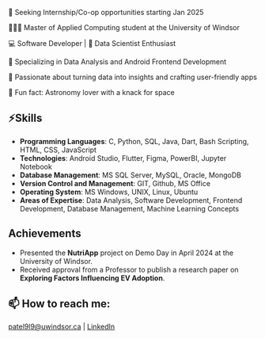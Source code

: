 🤝 Seeking Internship/Co-op opportunities starting Jan 2025

👩🏻‍🎓 Master of Applied Computing student at the University of Windsor

💻 Software Developer | 🚀 Data Scientist Enthusiast

🔭 Specializing in Data Analysis and Android Frontend Development

🌱 Passionate about turning data into insights and crafting user-friendly apps

🌌 Fun fact: Astronomy lover with a knack for space



## ⚡Skills
- **Programming Languages**: C, Python, SQL, Java, Dart, Bash Scripting, HTML, CSS, JavaScript
- **Technologies**: Android Studio, Flutter, Figma, PowerBI, Jupyter Notebook
- **Database Management**: MS SQL Server, MySQL, Oracle, MongoDB
- **Version Control and Management**: GIT, Github, MS Office
- **Operating System**: MS Windows, UNIX, Linux, Ubuntu
- **Areas of Expertise**: Data Analysis, Software Development, Frontend Development, Database Management, Machine Learning Concepts

## Achievements

- Presented the **NutriApp** project on Demo Day in April 2024 at the University of Windsor.
- Received approval from a Professor to publish a research paper on **Exploring Factors Influencing EV Adoption**.

## 📫 How to reach me:
patel9l9@uwindsor.ca | [LinkedIn](https://www.linkedin.com/in/mansi-patel-3012)


